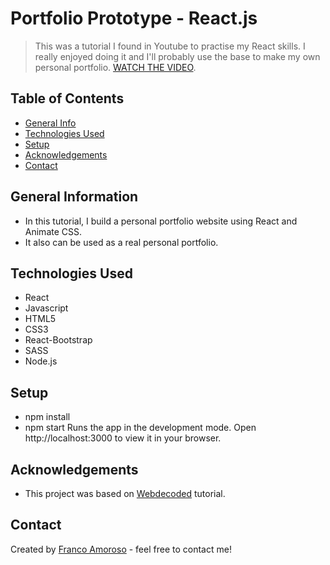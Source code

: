 # Portfolio Prototype - React.js

> This was a tutorial I found in Youtube to practise my React skills. I really enjoyed doing it and I'll probably use the base to make my own personal portfolio.
> [WATCH THE VIDEO](https://youtu.be/cRm8m9oeKHo).

## Table of Contents
* [General Info](#general-information)
* [Technologies Used](#technologies-used)
* [Setup](#setup)
* [Acknowledgements](#acknowledgements)
* [Contact](#contact)


## General Information
- In this tutorial, I build a personal portfolio website using React and Animate CSS.
- It also can be used as a real personal portfolio.


## Technologies Used
- React
- Javascript
- HTML5
- CSS3
- React-Bootstrap
- SASS
- Node.js

## Setup
- npm install
- npm start
Runs the app in the development mode.
Open http://localhost:3000 to view it in your browser.


## Acknowledgements
- This project was based on [Webdecoded](https://www.youtube.com/channel/UCObrjoZZJSjznfCO5Vx9qUQ) tutorial.


## Contact
Created by [Franco Amoroso](https://www.linkedin.com/in/francoamoroso/) - feel free to contact me!
